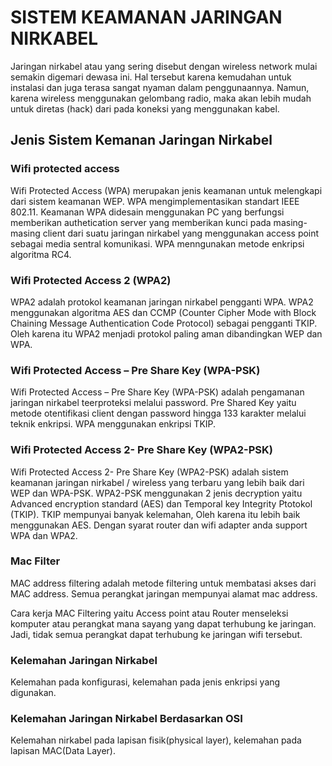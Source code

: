 # SISTEM KEAMANAN JARINGAN NIRKABEL
Jaringan nirkabel atau yang sering disebut dengan wireless network mulai semakin digemari dewasa ini. Hal tersebut karena kemudahan untuk instalasi dan juga terasa sangat nyaman dalam penggunaannya. Namun, karena wireless menggunakan gelombang radio, maka akan lebih mudah untuk diretas (hack) dari pada koneksi yang menggunakan kabel.

## Jenis Sistem Kemanan Jaringan Nirkabel

### Wifi protected access
Wifi Protected Access (WPA) merupakan jenis keamanan untuk melengkapi dari sistem keamanan WEP. WPA mengimplementasikan standart IEEE 802.11.
Keamanan WPA didesain menggunakan PC yang berfungsi memberikan authetication server yang memberikan kunci pada masing-masing client dari suatu jaringan nirkabel yang menggunakan access point sebagai media sentral komunikasi. WPA menngunakan metode enkripsi algoritma RC4.

### Wifi Protected Access 2 (WPA2)
WPA2 adalah protokol keamanan jaringan nirkabel pengganti WPA. WPA2 menggunakan algoritma AES dan CCMP (Counter Cipher Mode with Block Chaining Message Authentication Code Protocol) sebagai pengganti TKIP. Oleh karena itu WPA2 menjadi protokol paling aman dibandingkan WEP dan WPA.

### Wifi Protected Access – Pre Share Key (WPA-PSK)
Wifi Protected Access – Pre Share Key (WPA-PSK) adalah pengamanan jaringan nirkabel teerproteksi melalui password. Pre Shared Key yaitu metode otentifikasi client dengan password hingga 133 karakter melalui teknik enkripsi. WPA menggunakan enkripsi TKIP.

### Wifi Protected Access 2- Pre Share Key (WPA2-PSK)
Wifi Protected Access 2- Pre Share Key (WPA2-PSK) adalah sistem keamanan jaringan nirkabel / wireless yang terbaru yang lebih baik dari WEP dan WPA-PSK. WPA2-PSK menggunakan 2 jenis decryption yaitu Advanced encryption standard (AES) dan Temporal key Integrity Ptotokol (TKIP). TKIP mempunyai banyak kelemahan, Oleh karena itu lebih baik menggunakan AES. Dengan syarat router dan wifi adapter anda support WPA dan WPA2.

### Mac Filter
MAC address filtering adalah metode filtering untuk membatasi akses dari MAC address. Semua perangkat jaringan mempunyai alamat mac address.

Cara kerja MAC Filtering yaitu Access point atau Router menseleksi komputer atau perangkat mana sayang yang dapat terhubung ke jaringan. Jadi, tidak semua perangkat dapat terhubung ke jaringan wifi tersebut.

### Kelemahan Jaringan Nirkabel
Kelemahan pada konfigurasi, kelemahan pada jenis enkripsi yang digunakan.

### Kelemahan Jaringan Nirkabel Berdasarkan OSI
Kelemahan nirkabel pada lapisan fisik(physical layer), kelemahan pada lapisan MAC(Data Layer).
